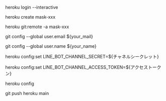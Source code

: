 heroku login --interactive

heroku create mask-xxx

heroku git:remote -a mask-xxx

git config --global user.email ${your_mail}

git config --global user.name ${your_name}

heroku config:set LINE_BOT_CHANNEL_SECRET=${チャネルシークレット}

heroku config:set LINE_BOT_CHANNEL_ACCESS_TOKEN=${アクセストークン}

heroku config

git push heroku main
